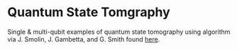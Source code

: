 # Quantum State Tomgraphy
Single & multi-qubit examples of quantum state tomography using algorithm via J. Smolin, J. Gambetta, and G. Smith found [here](https://arxiv.org/abs/1106.5458).
